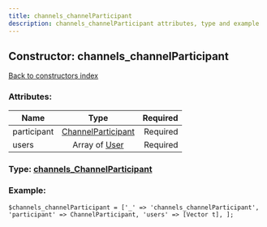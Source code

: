 ```yaml
---
title: channels_channelParticipant
description: channels_channelParticipant attributes, type and example
---
```

## Constructor: channels\_channelParticipant  
[Back to constructors index](index.md)



### Attributes:

| Name     |    Type       | Required |
|----------|:-------------:|---------:|
|participant|[ChannelParticipant](../types/ChannelParticipant.md) | Required|
|users|Array of [User](../types/User.md) | Required|



### Type: [channels\_ChannelParticipant](../types/channels_ChannelParticipant.md)


### Example:

```
$channels_channelParticipant = ['_' => 'channels_channelParticipant', 'participant' => ChannelParticipant, 'users' => [Vector t], ];
```  

